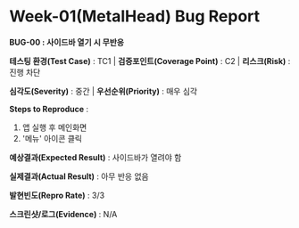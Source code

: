 # Week-01(MetalHead) Bug Report

**BUG-00 : 사이드바 열기 시 무반응**

**테스팅 환경(Test Case)** : TC1  |  **검증포인트(Coverage Point)** : C2  |  **리스크(Risk)** : 진행 차단

**심각도(Severity)** : 중간  |  **우선순위(Priority)** : 매우 심각

**Steps to Reproduce** : 
1. 앱 실행 후 메인화면
2. '메뉴' 아이콘 클릭

**예상결과(Expected Result)** : 사이드바가 열려야 함

**실제결과(Actual Result)** : 아무 반응 없음

**발현빈도(Repro Rate)** : 3/3

**스크린샷/로그(Evidence)** : N/A
